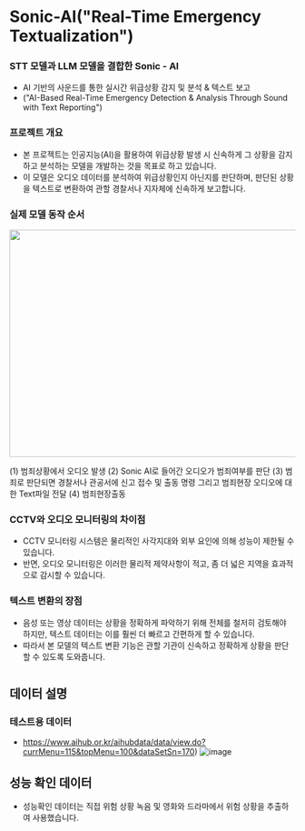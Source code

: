 # Sonic-AI("Real-Time Emergency Textualization")
### STT 모델과 LLM 모델을 결합한  Sonic - AI
- AI 기반의 사운드를 통한 실시간 위급상황 감지 및 분석 & 텍스트 보고
- ("AI-Based Real-Time Emergency Detection & Analysis Through Sound with Text Reporting")
  
### 프로젝트 개요
- 본 프로젝트는 인공지능(AI)을 활용하여 위급상황 발생 시 신속하게 그 상황을 감지하고 분석하는 모델을 개발하는 것을 목표로 하고 있습니다.
- 이 모델은 오디오 데이터를 분석하여 위급상황인지 아닌지를 판단하며, 판단된 상황을 텍스트로 변환하여 관할 경찰서나 지자체에 신속하게 보고합니다.

### 실제 모델 동작 순서
<img src = "https://github.com/koreanmarine/Sonic-AI/assets/130243045/93647c87-70b2-4a80-83bd-001e61f2a6ec" width="800" height="400"/>

(1) 범죄상황에서 오디오 발생
(2) Sonic AI로 들어간 오디오가 범죄여부를 판단
(3) 범죄로 판단되면 경찰서나 관공서에 신고 접수 및 출동 명령 그리고 범죄현장 오디오에 대한 Text파일 전달
(4) 범죄현장출동


### CCTV와 오디오 모니터링의 차이점
- CCTV 모니터링 시스템은 물리적인 사각지대와 외부 요인에 의해 성능이 제한될 수 있습니다.
- 반면, 오디오 모니터링은 이러한 물리적 제약사항이 적고, 좀 더 넓은 지역을 효과적으로 감시할 수 있습니다.

### 텍스트 변환의 장점
- 음성 또는 영상 데이터는 상황을 정확하게 파악하기 위해 전체를 철저히 검토해야 하지만, 텍스트 데이터는 이를 훨씬 더 빠르고 간편하게 할 수 있습니다.
- 따라서 본 모델의 텍스트 변환 기능은 관할 기관이 신속하고 정확하게 상황을 판단할 수 있도록 도와줍니다.
# 
## 데이터 설명
### 테스트용 데이터 
- https://www.aihub.or.kr/aihubdata/data/view.do?currMenu=115&topMenu=100&dataSetSn=170)
![image](https://github.com/koreanmarine/Sonic-AI/assets/130243045/417d2a87-0831-4919-b5d9-0d9f9da81275)

## 성능 확인 데이터
- 성능확인 데이터는 직접 위험 상황 녹음 및 영화와 드라마에서 위험 상황을 추출하여 사용했습니다.
